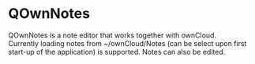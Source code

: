 # QOwnNotes
 
QOwnNotes is a note editor that works together with ownCloud.  
Currently loading notes from ~/ownCloud/Notes (can be select upon first start-up of the application) is supported. Notes can also be edited.